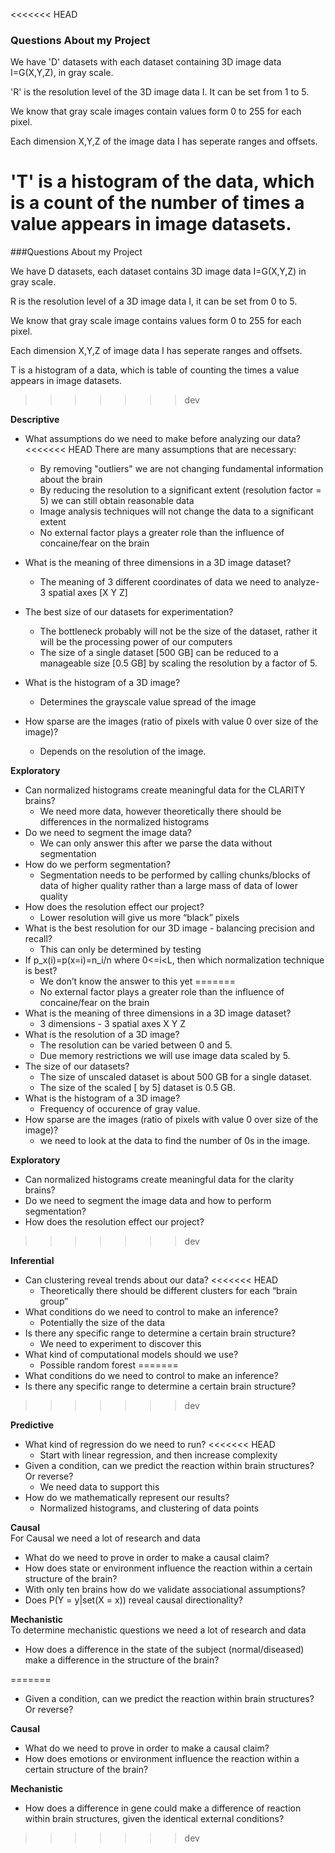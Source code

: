 <<<<<<< HEAD
### Questions About my Project

We have 'D' datasets with each dataset containing 3D image data I=G(X,Y,Z), in gray scale. 

'R' is the resolution level of the 3D image data I. It can be set from 1 to 5.

We know that gray scale images contain values form 0 to 255 for each pixel.

Each dimension X,Y,Z of the image data I has seperate ranges and offsets.

'T' is a histogram of the data, which is a count of the number of times a value appears in image datasets.
=======
###Questions About my Project

We have D datasets, each dataset contains 3D image data I=G(X,Y,Z) in gray scale.

R is the resolution level of a 3D image data I, it can be set from 0 to 5.

We know that gray scale image contains values form 0 to 255 for each pixel.

Each dimension X,Y,Z of image data I has seperate ranges and offsets.

T is a histogram of a data, which is table of counting the times a value appears in image datasets.
>>>>>>> dev

**Descriptive** <br />

* What assumptions do we need to make before analyzing our data?
<<<<<<< HEAD
There are many assumptions that are necessary: 
  * By removing "outliers" we are not changing fundamental information about the brain
  * By reducing the resolution to a significant extent (resolution factor = 5) we can still obtain reasonable data
  * Image analysis techniques will not change the data to a significant extent
  * No external factor plays a greater role than the influence of concaine/fear on the brain

* What is the meaning of three dimensions in a 3D image dataset?
  * The meaning of 3 different coordinates of data we need to analyze- 3 spatial axes [X Y Z]

* The best size of our datasets for experimentation?
  * The bottleneck probably will not be the size of the dataset, rather it will be the processing power of our computers
  * The size of a single dataset [500 GB] can be reduced to a manageable size [0.5 GB] by scaling the resolution by a factor of 5. 

* What is the histogram of a 3D image?
  * Determines the grayscale value spread of the image

* How sparse are the images (ratio of pixels with value 0 over size of the image)?
  * Depends on the resolution of the image. 

**Exploratory** <br />

* Can normalized histograms create meaningful data for the CLARITY brains?
  * We need more data, however theoretically there should be differences in the normalized histograms
* Do we need to segment the image data? 
  * We can only answer this after we parse the data without segmentation
* How do we perform segmentation?
  * Segmentation needs to be performed by calling chunks/blocks of data of higher quality rather than a large mass of data of lower quality
* How does the resolution effect our project?
  * Lower resolution will give us more “black” pixels
* What is the best resolution for our 3D image - balancing precision and recall?
  * This can only be determined by testing
* If p_x(i)=p(x=i)=n_i/n where 0<=i<L, then which normalization technique is best?
  * We don’t know the answer to this yet
=======
  * No external factor plays a greater role than the influence of concaine/fear on the brain 
* What is the meaning of three dimensions in a 3D image dataset?
  * 3 dimensions - 3 spatial axes X Y Z
* What is the resolution of a 3D image? 
  *  The resolution can be varied between 0 and 5. 
  *  Due memory restrictions we will use image data scaled by 5. 
* The size of our datasets?
  * The size of unscaled dataset is about 500 GB for a single dataset. 
  * The size of the scaled [ by 5] dataset is 0.5 GB. 
* What is the histogram of a 3D image?
  * Frequency of occurence of gray value. 
* How sparse are the images (ratio of pixels with value 0 over size of the image)?
   * we need to look at the data to find the number of 0s in the image. 

**Exploratory** <br />

* Can normalized histograms create meaningful data for the clarity brains?
* Do we need to segment the image data and how to perform segmentation?
* How does the resolution effect our project?

>>>>>>> dev

**Inferential** <br />

* Can clustering reveal trends about our data?
<<<<<<< HEAD
  * Theoretically there should be different clusters for each “brain group”
* What conditions do we need to control to make an inference?
  * Potentially the size of the data
* Is there any specific range to determine a certain brain structure?
  * We need to experiment to discover this
* What kind of computational models should we use?
  * Possible random forest
=======
* What conditions do we need to control to make an inference?
* Is there any specific range to determine a certain brain structure?
>>>>>>> dev

**Predictive** <br />

* What kind of regression do we need to run?
<<<<<<< HEAD
  * Start with linear regression, and then increase complexity
* Given a condition, can we predict the reaction within brain structures? Or reverse?
  * We need data to support this
* How do we mathematically represent our results?
  * Normalized histograms, and clustering of data points

**Causal** <br />
For Causal we need a lot of research and data

* What do we need to prove in order to make a causal claim?
* How does state or environment influence the reaction within a certain structure of the brain?
* With only ten brains how do we validate associational assumptions?
* Does P(Y = y|set(X = x)) reveal causal directionality?

**Mechanistic** <br />
To determine mechanistic questions we need a lot of research and data

* How does a difference in the state of the subject (normal/diseased) make a difference in the structure of the brain?



=======
* Given a condition, can we predict the reaction within brain structures? Or reverse?

**Causal** <br />

* What do we need to prove in order to make a causal claim?
* How does emotions or environment influence the reaction within a certain structure of the brain?

**Mechanistic** <br />

* How does a difference in gene could make a difference of reaction within brain structures, given the identical external conditions?
>>>>>>> dev

